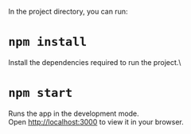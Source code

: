 In the project directory, you can run:

# `npm install`
Install the dependencies required to run the project.\

# `npm start`
Runs the app in the development mode.\
Open [http://localhost:3000](http://localhost:3000) to view it in your browser.
